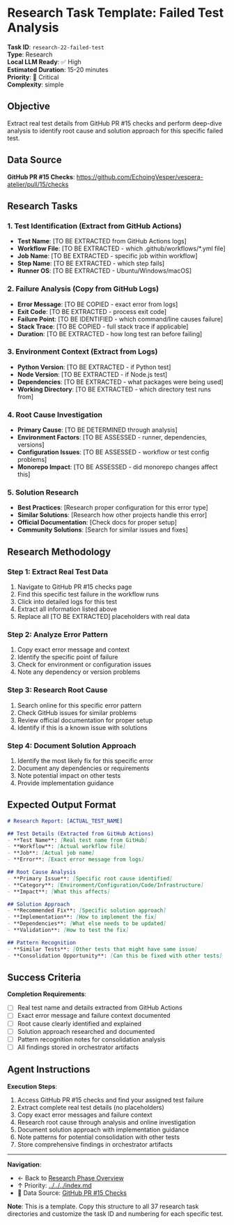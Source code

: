 # Research Task Template: Failed Test Analysis

**Task ID**: `research-22-failed-test`  
**Type**: Research  
**Local LLM Ready**: ✅ High  
**Estimated Duration**: 15-20 minutes  
**Priority**: 🔴 Critical  
**Complexity**: simple

## Objective

Extract real test details from GitHub PR #15 checks and perform deep-dive analysis to identify root cause and solution approach for this specific failed test.

## Data Source

**GitHub PR #15 Checks**: https://github.com/EchoingVesper/vespera-atelier/pull/15/checks

## Research Tasks

### 1. Test Identification (Extract from GitHub Actions)
- **Test Name**: [TO BE EXTRACTED from GitHub Actions logs]
- **Workflow File**: [TO BE EXTRACTED - which .github/workflows/*.yml file]
- **Job Name**: [TO BE EXTRACTED - specific job within workflow]
- **Step Name**: [TO BE EXTRACTED - which step fails]
- **Runner OS**: [TO BE EXTRACTED - Ubuntu/Windows/macOS]

### 2. Failure Analysis (Copy from GitHub Logs)
- **Error Message**: [TO BE COPIED - exact error from logs]
- **Exit Code**: [TO BE EXTRACTED - process exit code]
- **Failure Point**: [TO BE IDENTIFIED - which command/line causes failure]
- **Stack Trace**: [TO BE COPIED - full stack trace if applicable]
- **Duration**: [TO BE EXTRACTED - how long test ran before failing]

### 3. Environment Context (Extract from Logs)
- **Python Version**: [TO BE EXTRACTED - if Python test]
- **Node Version**: [TO BE EXTRACTED - if Node.js test]
- **Dependencies**: [TO BE EXTRACTED - what packages were being used]
- **Working Directory**: [TO BE EXTRACTED - which directory test runs from]

### 4. Root Cause Investigation
- **Primary Cause**: [TO BE DETERMINED through analysis]
- **Environment Factors**: [TO BE ASSESSED - runner, dependencies, versions]
- **Configuration Issues**: [TO BE ASSESSED - workflow or test config problems]
- **Monorepo Impact**: [TO BE ASSESSED - did monorepo changes affect this]

### 5. Solution Research
- **Best Practices**: [Research proper configuration for this error type]
- **Similar Solutions**: [Research how other projects handle this error]
- **Official Documentation**: [Check docs for proper setup]
- **Community Solutions**: [Search for similar issues and fixes]

## Research Methodology

### Step 1: Extract Real Test Data
1. Navigate to GitHub PR #15 checks page
2. Find this specific test failure in the workflow runs
3. Click into detailed logs for this test
4. Extract all information listed above
5. Replace all [TO BE EXTRACTED] placeholders with real data

### Step 2: Analyze Error Pattern
1. Copy exact error message and context
2. Identify the specific point of failure
3. Check for environment or configuration issues
4. Note any dependency or version problems

### Step 3: Research Root Cause
1. Search online for this specific error pattern
2. Check GitHub issues for similar problems
3. Review official documentation for proper setup
4. Identify if this is a known issue with solutions

### Step 4: Document Solution Approach
1. Identify the most likely fix for this specific error
2. Document any dependencies or requirements
3. Note potential impact on other tests
4. Provide implementation guidance

## Expected Output Format

```markdown
# Research Report: [ACTUAL_TEST_NAME]

## Test Details (Extracted from GitHub Actions)
- **Test Name**: [Real test name from GitHub]
- **Workflow**: [Actual workflow file]
- **Job**: [Actual job name]
- **Error**: [Exact error message from logs]

## Root Cause Analysis
- **Primary Issue**: [Specific root cause identified]
- **Category**: [Environment/Configuration/Code/Infrastructure]
- **Impact**: [What this affects]

## Solution Approach
- **Recommended Fix**: [Specific solution approach]
- **Implementation**: [How to implement the fix]
- **Dependencies**: [What else needs to be updated]
- **Validation**: [How to test the fix]

## Pattern Recognition
- **Similar Tests**: [Other tests that might have same issue]
- **Consolidation Opportunity**: [Can this be fixed with other tests]
```

## Success Criteria

**Completion Requirements**:
- [ ] Real test name and details extracted from GitHub Actions
- [ ] Exact error message and failure context documented
- [ ] Root cause clearly identified and explained
- [ ] Solution approach researched and documented
- [ ] Pattern recognition notes for consolidation analysis
- [ ] All findings stored in orchestrator artifacts

## Agent Instructions

**Execution Steps**:
1. Access GitHub PR #15 checks and find your assigned test failure
2. Extract complete real test details (no placeholders)
3. Copy exact error messages and failure context
4. Research root cause through analysis and online investigation
5. Document solution approach with implementation guidance
6. Note patterns for potential consolidation with other tests
7. Store comprehensive findings in orchestrator artifacts

---

**Navigation**:
- ← Back to [Research Phase Overview](../../README.md)
- ↑ Priority: [../../../index.md](../../../index.md)
- 🔗 Data Source: [GitHub PR #15 Checks](https://github.com/EchoingVesper/vespera-atelier/pull/15/checks)

**Note**: This is a template. Copy this structure to all 37 research task directories and customize the task ID and numbering for each specific test.